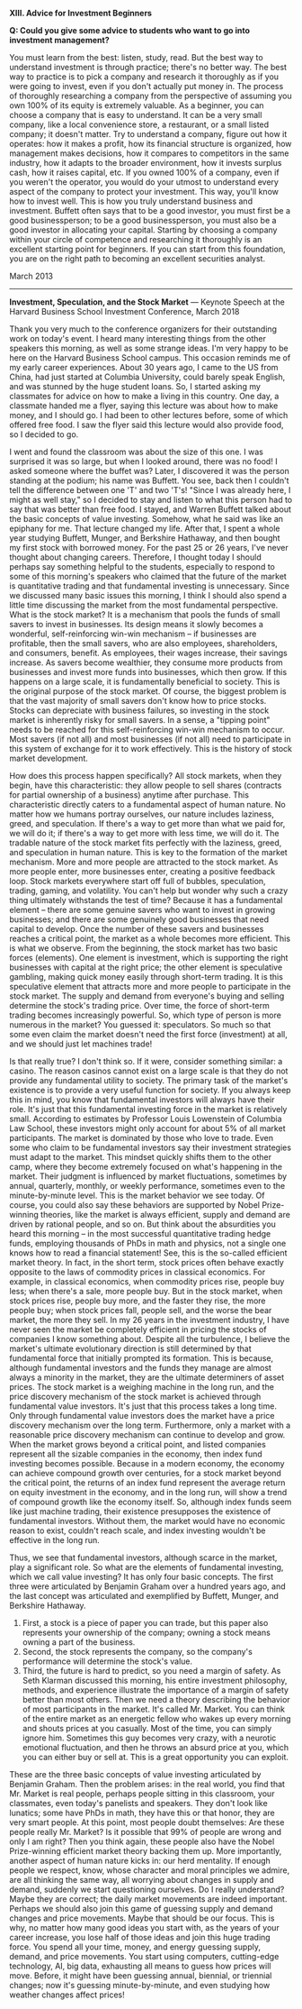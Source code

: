 **XIII. Advice for Investment Beginners**

**Q: Could you give some advice to students who want to go into investment management?**

You must learn from the best: listen, study, read. But the best way to understand investment is through practice; there's no better way. The best way to practice is to pick a company and research it thoroughly as if you were going to invest, even if you don't actually put money in. The process of thoroughly researching a company from the perspective of assuming you own 100% of its equity is extremely valuable.
As a beginner, you can choose a company that is easy to understand. It can be a very small company, like a local convenience store, a restaurant, or a small listed company; it doesn't matter. Try to understand a company, figure out how it operates: how it makes a profit, how its financial structure is organized, how management makes decisions, how it compares to competitors in the same industry, how it adapts to the broader environment, how it invests surplus cash, how it raises capital, etc.
If you owned 100% of a company, even if you weren't the operator, you would do your utmost to understand every aspect of the company to protect your investment. This way, you'll know how to invest well. This is how you truly understand business and investment. Buffett often says that to be a good investor, you must first be a good businessperson; to be a good businessperson, you must also be a good investor in allocating your capital.
Starting by choosing a company within your circle of competence and researching it thoroughly is an excellent starting point for beginners. If you can start from this foundation, you are on the right path to becoming an excellent securities analyst.

March 2013

---

**Investment, Speculation, and the Stock Market**
— Keynote Speech at the Harvard Business School Investment Conference, March 2018

Thank you very much to the conference organizers for their outstanding work on today's event. I heard many interesting things from the other speakers this morning, as well as some strange ideas. I'm very happy to be here on the Harvard Business School campus.
This occasion reminds me of my early career experiences. About 30 years ago, I came to the US from China, had just started at Columbia University, could barely speak English, and was stunned by the huge student loans. So, I started asking my classmates for advice on how to make a living in this country. One day, a classmate handed me a flyer, saying this lecture was about how to make money, and I should go. I had been to other lectures before, some of which offered free food. I saw the flyer said this lecture would also provide food, so I decided to go.

I went and found the classroom was about the size of this one. I was surprised it was so large, but when I looked around, there was no food! I asked someone where the buffet was? Later, I discovered it was the person standing at the podium; his name was Buffett. You see, back then I couldn't tell the difference between one 'T' and two 'T's!
"Since I was already here, I might as well stay," so I decided to stay and listen to what this person had to say that was better than free food. I stayed, and Warren Buffett talked about the basic concepts of value investing. Somehow, what he said was like an epiphany for me. That lecture changed my life. After that, I spent a whole year studying Buffett, Munger, and Berkshire Hathaway, and then bought my first stock with borrowed money. For the past 25 or 26 years, I've never thought about changing careers.
Therefore, I thought today I should perhaps say something helpful to the students, especially to respond to some of this morning's speakers who claimed that the future of the market is quantitative trading and that fundamental investing is unnecessary.
Since we discussed many basic issues this morning, I think I should also spend a little time discussing the market from the most fundamental perspective. What is the stock market? It is a mechanism that pools the funds of small savers to invest in businesses. Its design means it slowly becomes a wonderful, self-reinforcing win-win mechanism – if businesses are profitable, then the small savers, who are also employees, shareholders, and consumers, benefit. As employees, their wages increase, their savings increase. As savers become wealthier, they consume more products from businesses and invest more funds into businesses, which then grow. If this happens on a large scale, it is fundamentally beneficial to society. This is the original purpose of the stock market.
Of course, the biggest problem is that the vast majority of small savers don't know how to price stocks. Stocks can depreciate with business failures, so investing in the stock market is inherently risky for small savers. In a sense, a "tipping point" needs to be reached for this self-reinforcing win-win mechanism to occur. Most savers (if not all) and most businesses (if not all) need to participate in this system of exchange for it to work effectively. This is the history of stock market development.

How does this process happen specifically? All stock markets, when they begin, have this characteristic: they allow people to sell shares (contracts for partial ownership of a business) anytime after purchase. This characteristic directly caters to a fundamental aspect of human nature. No matter how we humans portray ourselves, our nature includes laziness, greed, and speculation. If there's a way to get more than what we paid for, we will do it; if there's a way to get more with less time, we will do it. The tradable nature of the stock market fits perfectly with the laziness, greed, and speculation in human nature. This is key to the formation of the market mechanism. More and more people are attracted to the stock market. As more people enter, more businesses enter, creating a positive feedback loop.
Stock markets everywhere start off full of bubbles, speculation, trading, gaming, and volatility. You can't help but wonder why such a crazy thing ultimately withstands the test of time? Because it has a fundamental element – there are some genuine savers who want to invest in growing businesses; and there are some genuinely good businesses that need capital to develop. Once the number of these savers and businesses reaches a critical point, the market as a whole becomes more efficient. This is what we observe.
From the beginning, the stock market has two basic forces (elements). One element is investment, which is supporting the right businesses with capital at the right price; the other element is speculative gambling, making quick money easily through short-term trading. It is this speculative element that attracts more and more people to participate in the stock market. The supply and demand from everyone's buying and selling determine the stock's trading price. Over time, the force of short-term trading becomes increasingly powerful. So, which type of person is more numerous in the market? You guessed it: speculators. So much so that some even claim the market doesn't need the first force (investment) at all, and we should just let machines trade!

Is that really true? I don't think so. If it were, consider something similar: a casino. The reason casinos cannot exist on a large scale is that they do not provide any fundamental utility to society. The primary task of the market's existence is to provide a very useful function for society. If you always keep this in mind, you know that fundamental investors will always have their role. It's just that this fundamental investing force in the market is relatively small. According to estimates by Professor Louis Lowenstein of Columbia Law School, these investors might only account for about 5% of all market participants. The market is dominated by those who love to trade. Even some who claim to be fundamental investors say their investment strategies must adapt to the market. This mindset quickly shifts them to the other camp, where they become extremely focused on what's happening in the market. Their judgment is influenced by market fluctuations, sometimes by annual, quarterly, monthly, or weekly performance, sometimes even to the minute-by-minute level. This is the market behavior we see today.
Of course, you could also say these behaviors are supported by Nobel Prize-winning theories, like the market is always efficient, supply and demand are driven by rational people, and so on. But think about the absurdities you heard this morning – in the most successful quantitative trading hedge funds, employing thousands of PhDs in math and physics, not a single one knows how to read a financial statement!
See, this is the so-called efficient market theory. In fact, in the short term, stock prices often behave exactly opposite to the laws of commodity prices in classical economics. For example, in classical economics, when commodity prices rise, people buy less; when there's a sale, more people buy. But in the stock market, when stock prices rise, people buy more, and the faster they rise, the more people buy; when stock prices fall, people sell, and the worse the bear market, the more they sell.
In my 26 years in the investment industry, I have never seen the market be completely efficient in pricing the stocks of companies I know something about. Despite all the turbulence, I believe the market's ultimate evolutionary direction is still determined by that fundamental force that initially prompted its formation. This is because, although fundamental investors and the funds they manage are almost always a minority in the market, they are the ultimate determiners of asset prices. The stock market is a weighing machine in the long run, and the price discovery mechanism of the stock market is achieved through fundamental value investors. It's just that this process takes a long time. Only through fundamental value investors does the market have a price discovery mechanism over the long term.
Furthermore, only a market with a reasonable price discovery mechanism can continue to develop and grow. When the market grows beyond a critical point, and listed companies represent all the sizable companies in the economy, then index fund investing becomes possible. Because in a modern economy, the economy can achieve compound growth over centuries, for a stock market beyond the critical point, the returns of an index fund represent the average return on equity investment in the economy, and in the long run, will show a trend of compound growth like the economy itself. So, although index funds seem like just machine trading, their existence presupposes the existence of fundamental investors. Without them, the market would have no economic reason to exist, couldn't reach scale, and index investing wouldn't be effective in the long run.

Thus, we see that fundamental investors, although scarce in the market, play a significant role. So what are the elements of fundamental investing, which we call value investing? It has only four basic concepts. The first three were articulated by Benjamin Graham over a hundred years ago, and the last concept was articulated and exemplified by Buffett, Munger, and Berkshire Hathaway.

1. First, a stock is a piece of paper you can trade, but this paper also represents your ownership of the company; owning a stock means owning a part of the business.
2. Second, the stock represents the company, so the company's performance will determine the stock's value.
3. Third, the future is hard to predict, so you need a margin of safety. As Seth Klarman discussed this morning, his entire investment philosophy, methods, and experience illustrate the importance of a margin of safety better than most others.
Then we need a theory describing the behavior of most participants in the market. It's called Mr. Market. You can think of the entire market as an energetic fellow who wakes up every morning and shouts prices at you casually. Most of the time, you can simply ignore him. Sometimes this guy becomes very crazy, with a neurotic emotional fluctuation, and then he throws an absurd price at you, which you can either buy or sell at. This is a great opportunity you can exploit.

These are the three basic concepts of value investing articulated by Benjamin Graham. Then the problem arises: in the real world, you find that Mr. Market is real people, perhaps people sitting in this classroom, your classmates, even today's panelists and speakers. They don't look like lunatics; some have PhDs in math, they have this or that honor, they are very smart people. At this point, most people doubt themselves: Are these people really Mr. Market? Is it possible that 99% of people are wrong and only I am right?
Then you think again, these people also have the Nobel Prize-winning efficient market theory backing them up. More importantly, another aspect of human nature kicks in: our herd mentality. If enough people we respect, know, whose character and moral principles we admire, are all thinking the same way, all worrying about changes in supply and demand, suddenly we start questioning ourselves. Do I really understand? Maybe they are correct; the daily market movements are indeed important. Perhaps we should also join this game of guessing supply and demand changes and price movements. Maybe that should be our focus.
This is why, no matter how many good ideas you start with, as the years of your career increase, you lose half of those ideas and join this huge trading force. You spend all your time, money, and energy guessing supply, demand, and price movements. You start using computers, cutting-edge technology, AI, big data, exhausting all means to guess how prices will move. Before, it might have been guessing annual, biennial, or triennial changes; now it's guessing minute-by-minute, and even studying how weather changes affect prices!
